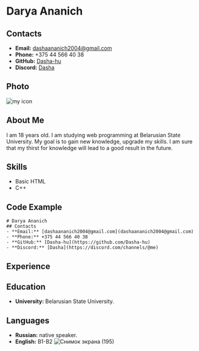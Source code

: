 # Darya Ananich
## Contacts
- **Email:** [dashaananich2004@gmail.com](dashaananich2004@gmail.com)
- **Phone:** +375 44 566 40 38
- **GitHub:** [Dasha-hu](https://github.com/Dasha-hu)
- **Discord:** [Dasha](https://discord.com/channels/@me)
## Photo
![my icon](https://www.google.com/url?sa=i&url=https%3A%2F%2Ftoppng.com%2Ffree-image%2Fperson-icon-white-icon-PNG-free-PNG-Images_125345&psig=AOvVaw18hVeLky-yUpsXTvSOSGSh&ust=1670885132068000&source=images&cd=vfe&ved=0CBAQjRxqFwoTCPirpZ3S8vsCFQAAAAAdAAAAABAE)
## About Me
I am 18 years old. I am studying web programming at Belarusian State University. My goal is to gain new knowledge, upgrade my skills. I am sure that my thirst for knowledge will lead to a good result in the future.
## Skills
- Basic HTML
- C++
## Code Example
```
# Darya Ananich
## Contacts
- **Email:** [dashaananich2004@gmail.com](dashaananich2004@gmail.com)
- **Phone:** +375 44 566 40 38
- **GitHub:** [Dasha-hu](https://github.com/Dasha-hu)
- **Discord:** [Dasha](https://discord.com/channels/@me)
```
## Experience
## Education
- **University:** Belarusian State University.
## Languages
- **Russian:** native speaker.
- **English:** B1-B2
![Снимок экрана (195)](https://user-images.githubusercontent.com/118767018/206933669-7e9502fd-22fe-4d94-ab5d-e61fd0f7724f.png)
